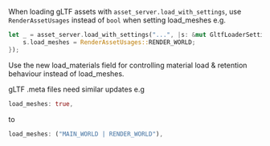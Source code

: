When loading gLTF assets with `asset_server.load_with_settings`, use `RenderAssetUsages` instead of `bool` when setting load_meshes e.g.

```rust
let _ = asset_server.load_with_settings("...", |s: &mut GltfLoaderSettings| {
    s.load_meshes = RenderAssetUsages::RENDER_WORLD;
});
```

Use the new load_materials field for controlling material load & retention behaviour instead of load_meshes.

gLTF .meta files need similar updates e.g

```rust
load_meshes: true,
```

to

```rust
load_meshes: ("MAIN_WORLD | RENDER_WORLD"),
```
